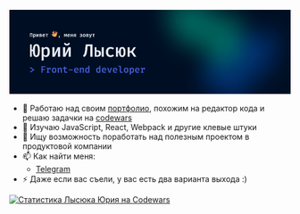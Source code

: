 ![Привет, я Юрий Лысюк — Front-end developer](header.png 'Юрий Лысюк — Фронтенд-разработчик')

- 🔭 Работаю над своим [портфолио](https://github.com/lysyuk/portfolio), похожим на редактор кода и решаю задачки на [codewars](https://www.codewars.com/users/YuriyLysyuk)
- 🌱 Изучаю JavaScript, React, Webpack и другие клевые штуки
- 👯 Ищу возможность поработать над полезным проектом в продуктовой компании
- 📫 Как найти меня:
  - [Telegram](https://t.me/YuriyLysyuk)
- ⚡ Даже если вас съели, у вас есть два варианта выхода :)

<a href="https://www.codewars.com/users/YuriyLysyuk" target="_blank">![Статистика Лысюка Юрия на Codewars](https://www.codewars.com/users/YuriyLysyuk/badges/large)</a>
